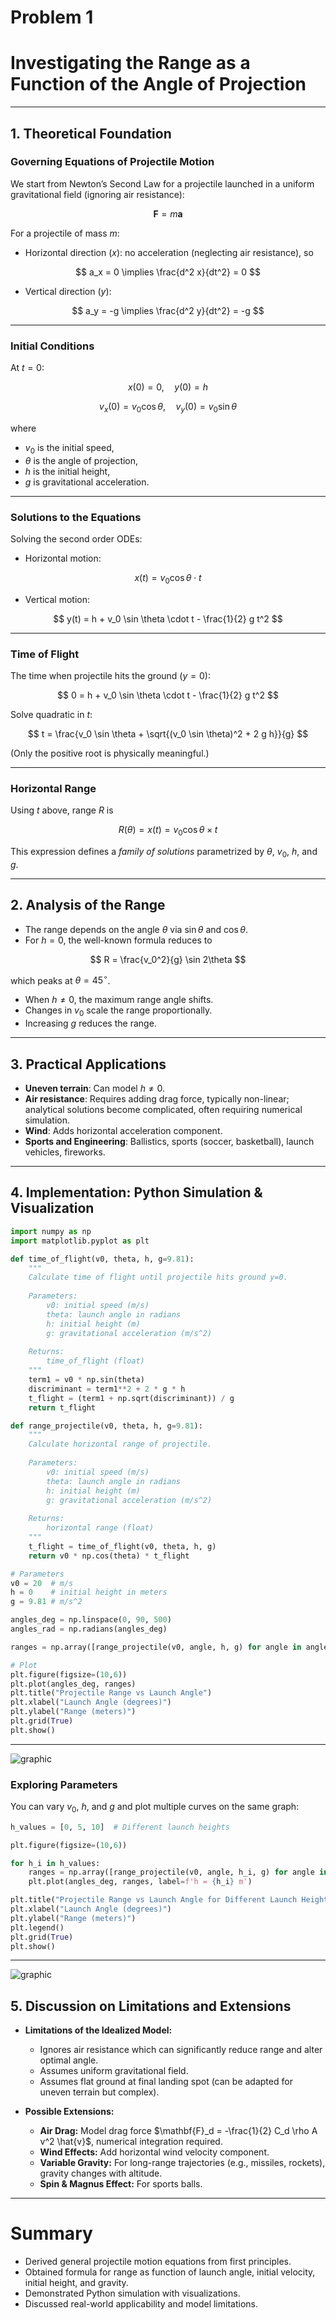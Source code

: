 # Problem 1


# Investigating the Range as a Function of the Angle of Projection

---

## 1. Theoretical Foundation

### Governing Equations of Projectile Motion

We start from Newton’s Second Law for a projectile launched in a uniform gravitational field (ignoring air resistance):

$$
\mathbf{F} = m \mathbf{a}
$$

For a projectile of mass $m$:

* Horizontal direction ($x$): no acceleration (neglecting air resistance), so

$$
a_x = 0 \implies \frac{d^2 x}{dt^2} = 0
$$

* Vertical direction ($y$):

$$
a_y = -g \implies \frac{d^2 y}{dt^2} = -g
$$

---

### Initial Conditions

At $t = 0$:

$$
x(0) = 0, \quad y(0) = h
$$

$$
v_x(0) = v_0 \cos \theta, \quad v_y(0) = v_0 \sin \theta
$$

where

* $v_0$ is the initial speed,
* $\theta$ is the angle of projection,
* $h$ is the initial height,
* $g$ is gravitational acceleration.

---

### Solutions to the Equations

Solving the second order ODEs:

* Horizontal motion:

$$
x(t) = v_0 \cos \theta \cdot t
$$

* Vertical motion:

$$
y(t) = h + v_0 \sin \theta \cdot t - \frac{1}{2} g t^2
$$

---

### Time of Flight

The time when projectile hits the ground ($y=0$):

$$
0 = h + v_0 \sin \theta \cdot t - \frac{1}{2} g t^2
$$

Solve quadratic in $t$:

$$
t = \frac{v_0 \sin \theta + \sqrt{(v_0 \sin \theta)^2 + 2 g h}}{g}
$$

(Only the positive root is physically meaningful.)

---

### Horizontal Range

Using $t$ above, range $R$ is

$$
R(\theta) = x(t) = v_0 \cos \theta \times t
$$

This expression defines a *family of solutions* parametrized by $\theta$, $v_0$, $h$, and $g$.

---

## 2. Analysis of the Range

* The range depends on the angle $\theta$ via $\sin\theta$ and $\cos\theta$.
* For $h=0$, the well-known formula reduces to

$$
R = \frac{v_0^2}{g} \sin 2\theta
$$

which peaks at $\theta = 45^\circ$.

* When $h \neq 0$, the maximum range angle shifts.
* Changes in $v_0$ scale the range proportionally.
* Increasing $g$ reduces the range.

---

## 3. Practical Applications

* **Uneven terrain**: Can model $h\neq 0$.
* **Air resistance**: Requires adding drag force, typically non-linear; analytical solutions become complicated, often requiring numerical simulation.
* **Wind**: Adds horizontal acceleration component.
* **Sports and Engineering**: Ballistics, sports (soccer, basketball), launch vehicles, fireworks.

---

## 4. Implementation: Python Simulation & Visualization

```python
import numpy as np
import matplotlib.pyplot as plt

def time_of_flight(v0, theta, h, g=9.81):
    """
    Calculate time of flight until projectile hits ground y=0.
    
    Parameters:
        v0: initial speed (m/s)
        theta: launch angle in radians
        h: initial height (m)
        g: gravitational acceleration (m/s^2)
        
    Returns:
        time_of_flight (float)
    """
    term1 = v0 * np.sin(theta)
    discriminant = term1**2 + 2 * g * h
    t_flight = (term1 + np.sqrt(discriminant)) / g
    return t_flight

def range_projectile(v0, theta, h, g=9.81):
    """
    Calculate horizontal range of projectile.
    
    Parameters:
        v0: initial speed (m/s)
        theta: launch angle in radians
        h: initial height (m)
        g: gravitational acceleration (m/s^2)
        
    Returns:
        horizontal range (float)
    """
    t_flight = time_of_flight(v0, theta, h, g)
    return v0 * np.cos(theta) * t_flight

# Parameters
v0 = 20  # m/s
h = 0    # initial height in meters
g = 9.81 # m/s^2

angles_deg = np.linspace(0, 90, 500)
angles_rad = np.radians(angles_deg)

ranges = np.array([range_projectile(v0, angle, h, g) for angle in angles_rad])

# Plot
plt.figure(figsize=(10,6))
plt.plot(angles_deg, ranges)
plt.title("Projectile Range vs Launch Angle")
plt.xlabel("Launch Angle (degrees)")
plt.ylabel("Range (meters)")
plt.grid(True)
plt.show()
```

---


![graphic](../images/m1_1.png)


### Exploring Parameters

You can vary $v_0$, $h$, and $g$ and plot multiple curves on the same graph:

```python
h_values = [0, 5, 10]  # Different launch heights

plt.figure(figsize=(10,6))

for h_i in h_values:
    ranges = np.array([range_projectile(v0, angle, h_i, g) for angle in angles_rad])
    plt.plot(angles_deg, ranges, label=f'h = {h_i} m')

plt.title("Projectile Range vs Launch Angle for Different Launch Heights")
plt.xlabel("Launch Angle (degrees)")
plt.ylabel("Range (meters)")
plt.legend()
plt.grid(True)
plt.show()
```

---

![graphic](../images/m1_2.png)

## 5. Discussion on Limitations and Extensions

* **Limitations of the Idealized Model:**

  * Ignores air resistance which can significantly reduce range and alter optimal angle.
  * Assumes uniform gravitational field.
  * Assumes flat ground at final landing spot (can be adapted for uneven terrain but complex).

* **Possible Extensions:**

  * **Air Drag:** Model drag force $\mathbf{F}_d = -\frac{1}{2} C_d \rho A v^2 \hat{v}$, numerical integration required.
  * **Wind Effects:** Add horizontal wind velocity component.
  * **Variable Gravity:** For long-range trajectories (e.g., missiles, rockets), gravity changes with altitude.
  * **Spin & Magnus Effect:** For sports balls.

---

# Summary

* Derived general projectile motion equations from first principles.
* Obtained formula for range as function of launch angle, initial velocity, initial height, and gravity.
* Demonstrated Python simulation with visualizations.
* Discussed real-world applicability and model limitations.
